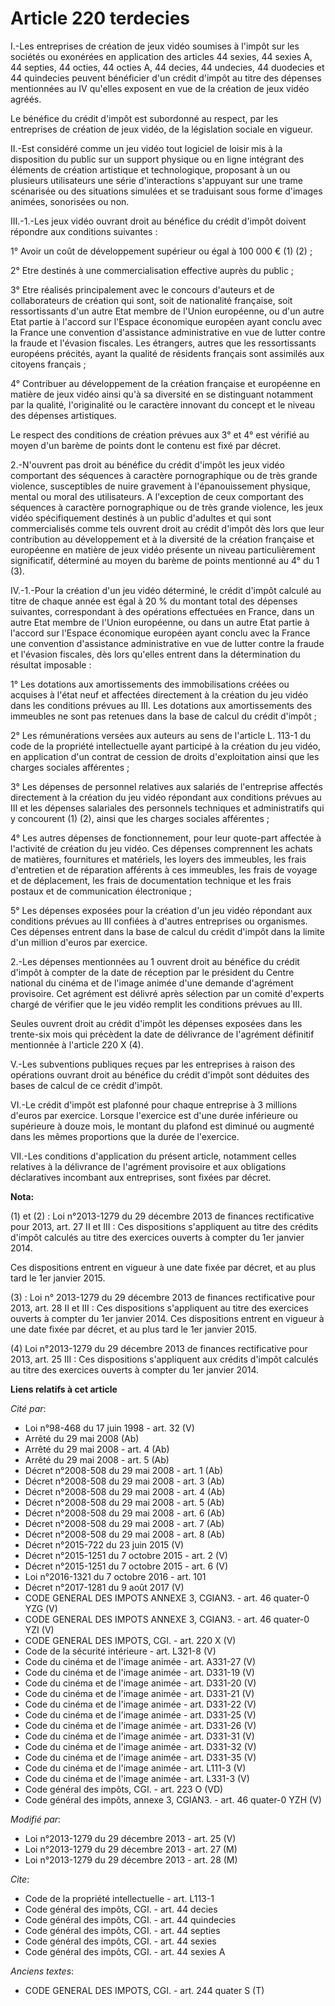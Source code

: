 # Article 220 terdecies

I.-Les entreprises de création de jeux vidéo soumises à l'impôt sur les sociétés ou exonérées en application des articles 44
sexies, 44 sexies A, 44 septies, 44 octies, 44 octies A, 44 decies, 44 undecies, 44 duodecies et 44 quindecies peuvent
bénéficier d'un crédit d'impôt au titre des dépenses mentionnées au IV qu'elles exposent en vue de la création de jeux vidéo
agréés. 

Le bénéfice du crédit d'impôt est subordonné au respect, par les entreprises de création de jeux vidéo, de la législation
sociale en vigueur. 

II.-Est considéré comme un jeu vidéo tout logiciel de loisir mis à la disposition du public sur un support physique ou en
ligne intégrant des éléments de création artistique et technologique, proposant à un ou plusieurs utilisateurs une série
d'interactions s'appuyant sur une trame scénarisée ou des situations simulées et se traduisant sous forme d'images animées,
sonorisées ou non. 

III.-1.-Les jeux vidéo ouvrant droit au bénéfice du crédit d'impôt doivent répondre aux conditions suivantes : 

1° Avoir un coût de développement supérieur ou égal à 100 000 € (1) (2) ; 

2° Etre destinés à une commercialisation effective auprès du public ; 

3° Etre réalisés principalement avec le concours d'auteurs et de collaborateurs de création qui sont, soit de nationalité
française, soit ressortissants d'un autre Etat membre de l'Union européenne, ou d'un autre Etat partie à l'accord sur
l'Espace économique européen ayant conclu avec la France une convention d'assistance administrative en vue de lutter contre
la fraude et l'évasion fiscales. Les étrangers, autres que les ressortissants européens précités, ayant la qualité de
résidents français sont assimilés aux citoyens français ; 

4° Contribuer au développement de la création française et européenne en matière de jeux vidéo ainsi qu'à sa diversité en se
distinguant notamment par la qualité, l'originalité ou le caractère innovant du concept et le niveau des dépenses
artistiques. 

Le respect des conditions de création prévues aux 3° et 4° est vérifié au moyen d'un barème de points dont le contenu est
fixé par décret. 

2.-N'ouvrent pas droit au bénéfice du crédit d'impôt les jeux vidéo comportant des séquences à caractère pornographique ou de
très grande violence, susceptibles de nuire gravement à l'épanouissement physique, mental ou moral des utilisateurs. A
l'exception de ceux comportant des séquences à caractère pornographique ou de très grande violence, les jeux vidéo
spécifiquement destinés à un public d'adultes et qui sont commercialisés comme tels ouvrent droit au crédit d'impôt dès lors
que leur contribution au développement et à la diversité de la création française et européenne en matière de jeux vidéo
présente un niveau particulièrement significatif, déterminé au moyen du barème de points mentionné au 4° du 1 (3). 

IV.-1.-Pour la création d'un jeu vidéo déterminé, le crédit d'impôt calculé au titre de chaque année est égal à 20 % du
montant total des dépenses suivantes, correspondant à des opérations effectuées en France, dans un autre Etat membre de
l'Union européenne, ou dans un autre Etat partie à l'accord sur l'Espace économique européen ayant conclu avec la France une
convention d'assistance administrative en vue de lutter contre la fraude et l'évasion fiscales, dès lors qu'elles entrent
dans la détermination du résultat imposable : 

1° Les dotations aux amortissements des immobilisations créées ou acquises à l'état neuf et affectées directement à la
création du jeu vidéo dans les conditions prévues au III. Les dotations aux amortissements des immeubles ne sont pas retenues
dans la base de calcul du crédit d'impôt ; 

2° Les rémunérations versées aux auteurs au sens de l'article L. 113-1 du code de la propriété intellectuelle ayant participé
à la création du jeu vidéo, en application d'un contrat de cession de droits d'exploitation ainsi que les charges sociales
afférentes ; 

3° Les dépenses de personnel relatives aux salariés de l'entreprise affectés directement à la création du jeu vidéo répondant
aux conditions prévues au III et les dépenses salariales des personnels techniques et administratifs qui y concourent (1)
(2), ainsi que les charges sociales afférentes ; 

4° Les autres dépenses de fonctionnement, pour leur quote-part affectée à l'activité de création du jeu vidéo. Ces dépenses
comprennent les achats de matières, fournitures et matériels, les loyers des immeubles, les frais d'entretien et de
réparation afférents à ces immeubles, les frais de voyage et de déplacement, les frais de documentation technique et les
frais postaux et de communication électronique ; 

5° Les dépenses exposées pour la création d'un jeu vidéo répondant aux conditions prévues au III confiées à d'autres
entreprises ou organismes. Ces dépenses entrent dans la base de calcul du crédit d'impôt dans la limite d'un million d'euros
par exercice. 

2.-Les dépenses mentionnées au 1 ouvrent droit au bénéfice du crédit d'impôt à compter de la date de réception par le
président du Centre national du cinéma et de l'image animée d'une demande d'agrément provisoire. Cet agrément est délivré
après sélection par un comité d'experts chargé de vérifier que le jeu vidéo remplit les conditions prévues au III. 

Seules ouvrent droit au crédit d'impôt les dépenses exposées dans les trente-six mois qui précèdent la date de délivrance de
l'agrément définitif mentionnée à l'article 220 X (4). 

V.-Les subventions publiques reçues par les entreprises à raison des opérations ouvrant droit au bénéfice du crédit d'impôt
sont déduites des bases de calcul de ce crédit d'impôt. 

VI.-Le crédit d'impôt est plafonné pour chaque entreprise à 3 millions d'euros par exercice. Lorsque l'exercice est d'une
durée inférieure ou supérieure à douze mois, le montant du plafond est diminué ou augmenté dans les mêmes proportions que la
durée de l'exercice. 

VII.-Les conditions d'application du présent article, notamment celles relatives à la délivrance de l'agrément provisoire et
aux obligations déclaratives incombant aux entreprises, sont fixées par décret.

**Nota:**

(1) et (2) : Loi n°2013-1279 du 29 décembre 2013 de finances rectificative pour 2013, art. 27 II et III : Ces dispositions
s'appliquent au titre des crédits d'impôt calculés au titre des exercices ouverts à compter du 1er janvier 2014.

Ces dispositions entrent en vigueur à une date fixée par décret, et au plus tard le 1er janvier 2015.

(3) : Loi n° 2013-1279 du 29 décembre 2013 de finances rectificative pour 2013, art. 28 II et III : Ces dispositions
s'appliquent au titre des exercices ouverts à compter du 1er janvier 2014. Ces dispositions entrent en vigueur à une date
fixée par décret, et au plus tard le 1er janvier 2015. 

(4) Loi n°2013-1279 du 29 décembre 2013 de finances rectificative pour 2013, art. 25 III : Ces dispositions s'appliquent aux
crédits d'impôt calculés au titre des exercices ouverts à compter du 1er janvier 2014.

**Liens relatifs à cet article**

_Cité par_:

  - Loi n°98-468 du 17 juin 1998 - art. 32 (V)
  - Arrêté du 29 mai 2008 (Ab)
  - Arrêté du 29 mai 2008 - art. 4 (Ab)
  - Arrêté du 29 mai 2008 - art. 5 (Ab)
  - Décret n°2008-508 du 29 mai 2008 - art. 1 (Ab)
  - Décret n°2008-508 du 29 mai 2008 - art. 3 (Ab)
  - Décret n°2008-508 du 29 mai 2008 - art. 4 (Ab)
  - Décret n°2008-508 du 29 mai 2008 - art. 5 (Ab)
  - Décret n°2008-508 du 29 mai 2008 - art. 6 (Ab)
  - Décret n°2008-508 du 29 mai 2008 - art. 7 (Ab)
  - Décret n°2008-508 du 29 mai 2008 - art. 8 (Ab)
  - Décret n°2015-722 du 23 juin 2015 (V)
  - Décret n°2015-1251 du 7 octobre 2015 - art. 2 (V)
  - Décret n°2015-1251 du 7 octobre 2015 - art. 6 (V)
  - Loi n°2016-1321 du 7 octobre 2016 - art. 101
  - Décret n°2017-1281 du 9 août 2017 (V)
  - CODE GENERAL DES IMPOTS ANNEXE 3, CGIAN3. - art. 46 quater-0 YZG (V)
  - CODE GENERAL DES IMPOTS ANNEXE 3, CGIAN3. - art. 46 quater-0 YZI (V)
  - CODE GENERAL DES IMPOTS, CGI. - art. 220 X (V)
  - Code de la sécurité intérieure - art. L321-8 (V)
  - Code du cinéma et de l'image animée - art. A331-27 (V)
  - Code du cinéma et de l'image animée - art. D331-19 (V)
  - Code du cinéma et de l'image animée - art. D331-20 (V)
  - Code du cinéma et de l'image animée - art. D331-21 (V)
  - Code du cinéma et de l'image animée - art. D331-22 (V)
  - Code du cinéma et de l'image animée - art. D331-25 (V)
  - Code du cinéma et de l'image animée - art. D331-26 (V)
  - Code du cinéma et de l'image animée - art. D331-31 (V)
  - Code du cinéma et de l'image animée - art. D331-32 (V)
  - Code du cinéma et de l'image animée - art. D331-35 (V)
  - Code du cinéma et de l'image animée - art. L111-3 (V)
  - Code du cinéma et de l'image animée - art. L331-3 (V)
  - Code général des impôts, CGI. - art. 223 O (VD)
  - Code général des impôts, annexe 3, CGIAN3. - art. 46 quater-0 YZH (V)

_Modifié par_:

  - Loi n°2013-1279 du 29 décembre 2013 - art. 25 (V)
  - Loi n°2013-1279 du 29 décembre 2013 - art. 27 (M)
  - Loi n°2013-1279 du 29 décembre 2013 - art. 28 (M)

_Cite_:

  - Code de la propriété intellectuelle - art. L113-1
  - Code général des impôts, CGI. - art. 44 decies
  - Code général des impôts, CGI. - art. 44 quindecies
  - Code général des impôts, CGI. - art. 44 septies
  - Code général des impôts, CGI. - art. 44 sexies
  - Code général des impôts, CGI. - art. 44 sexies A

_Anciens textes_:

  - CODE GENERAL DES IMPOTS, CGI. - art. 244 quater S (T)
